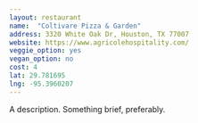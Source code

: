 ```yaml
---
layout: restaurant
name:  "Coltivare Pizza & Garden"
address: 3320 White Oak Dr, Houston, TX 77007
website: https://www.agricolehospitality.com/
veggie_option: yes
vegan_option: no
cost: 4
lat: 29.781695
lng: -95.3960207
---
```


A description. Something brief, preferably.
